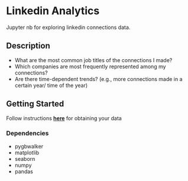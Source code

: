 # Linkedin Analytics
Jupyter nb for exploring linkedin connections data. 

## Description
* What are the most common job titles of the connections I made?
* Which companies are most frequently represented among my connections?
* Are there time-dependent trends? (e.g., more connections made in a certain year/ time of the year)

## Getting Started
Follow instructions [**here**]([url](https://www.linkedin.com/help/linkedin/answer/a566336/export-connections-from-linkedin)) for obtaining your data

### Dependencies
* pygbwalker
* matplotlib
* seaborn
* numpy
* pandas
